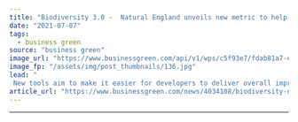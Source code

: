 ```yaml
---
title: "Biodiversity 3.0 -  Natural England unveils new metric to help deliver biodiversity net gain"
date: "2021-07-07"
tags: 
  - business green
source: "business green"
image_url: "https://www.businessgreen.com/api/v1/wps/c5f93e7/fdab81a7-eea4-49e0-86cb-c39976b71857/2/Natural-England-185x114.jpg"
image_fp: "/assets/img/post_thumbnails/136.jpg"
lead: "
 New tools aim to make it easier for developers to deliver overall improvements in biodiversity to compensate for their direct impacts on nature ..."
article_url: "https://www.businessgreen.com/news/4034108/biodiversity-natural-england-unveils-metric-help-deliver-biodiversity-net-gain"
---
```


---
